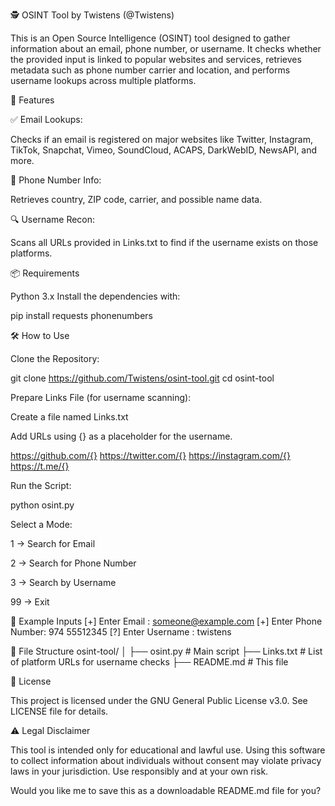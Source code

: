 🕵️ OSINT Tool by Twistens (@Twistens)

This is an Open Source Intelligence (OSINT) tool designed to gather information about an email, phone number, or username. It checks whether the provided input is linked to popular websites and services, retrieves metadata such as phone number carrier and location, and performs username lookups across multiple platforms.

🚀 Features

✅ Email Lookups:

Checks if an email is registered on major websites like Twitter, Instagram, TikTok, Snapchat, Vimeo, SoundCloud, ACAPS, DarkWebID, NewsAPI, and more.

📱 Phone Number Info:

Retrieves country, ZIP code, carrier, and possible name data.

🔍 Username Recon:

Scans all URLs provided in Links.txt to find if the username exists on those platforms.

📦 Requirements

Python 3.x
Install the dependencies with:

pip install requests phonenumbers

🛠️ How to Use

Clone the Repository:

git clone https://github.com/Twistens/osint-tool.git
cd osint-tool


Prepare Links File (for username scanning):

Create a file named Links.txt

Add URLs using {} as a placeholder for the username.

https://github.com/{}
https://twitter.com/{}
https://instagram.com/{}
https://t.me/{}


Run the Script:

python osint.py


Select a Mode:

1 → Search for Email

2 → Search for Phone Number

3 → Search by Username

99 → Exit

🧪 Example Inputs
[+] Enter Email : someone@example.com
[+] Enter Phone Number: 974 55512345
[?] Enter Username : twistens

📁 File Structure
osint-tool/
│
├── osint.py         # Main script
├── Links.txt        # List of platform URLs for username checks
├── README.md        # This file

📜 License

This project is licensed under the GNU General Public License v3.0. See LICENSE file for details.

⚠️ Legal Disclaimer

This tool is intended only for educational and lawful use. Using this software to collect information about individuals without consent may violate privacy laws in your jurisdiction. Use responsibly and at your own risk.

Would you like me to save this as a downloadable README.md file for you?